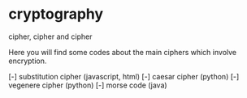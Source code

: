 # cryptography
cipher, cipher and cipher

Here you will find some codes about the main ciphers which involve encryption.

[-] substitution cipher (javascript, html) 
[-] caesar cipher (python)
[-] vegenere cipher (python)
[-] morse code (java)

